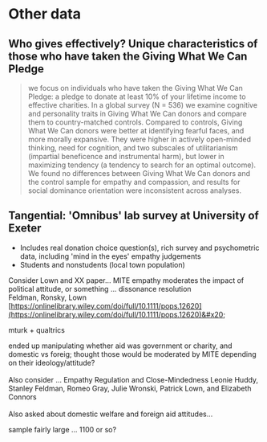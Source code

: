 # Other data

## Who gives effectively? Unique characteristics of those who have taken the Giving What We Can Pledge

> we focus on individuals who have taken the Giving What We Can Pledge: a pledge to donate at least 10% of your lifetime income to effective charities. In a global survey (N = 536) we examine cognitive and personality traits in Giving What We Can donors and compare them to country-matched controls. Compared to controls, Giving What We Can donors were better at identifying fearful faces, and more morally expansive. They were higher in actively open-minded thinking, need for cognition, and two subscales of utilitarianism (impartial beneficence and instrumental harm), but lower in maximizing tendency (a tendency to search for an optimal outcome). We found no differences between Giving What We Can donors and the control sample for empathy and compassion, and results for social dominance orientation were inconsistent across analyses.

## Tangential: 'Omnibus' lab survey at University of Exeter

* Includes real donation choice question(s), rich survey and psychometric data, including 'mind in the eyes' empathy judgements
* Students and nonstudents (local town population)

Consider Lown and XX paper... MITE empathy moderates the impact of political attitude, or something ... dissonance resolution\
Feldman, Ronsky, Lown\
[https://onlinelibrary.wiley.com/doi/full/10.1111/pops.12620](https://onlinelibrary.wiley.com/doi/full/10.1111/pops.12620)&#x20;

mturk + qualtrics

ended up manipulating whether aid was government or charity, and domestic vs foreig; thought those would be moderated by MITE depending on their ideology/attitude?\
\
Also consider ... Empathy Regulation and Close-Mindedness Leonie Huddy, Stanley Feldman, Romeo Gray, Julie Wronski, Patrick Lown, and Elizabeth Connors\
\
Also asked about domestic welfare and foreign aid attitudes...

sample fairly large ... 1100 or so?
